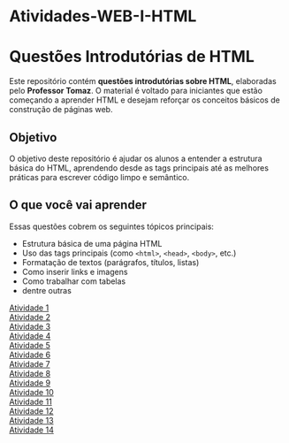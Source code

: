 # Atividades-WEB-I-HTML


# Questões Introdutórias de HTML

Este repositório contém **questões introdutórias sobre HTML**, elaboradas pelo **Professor Tomaz**. O material é voltado para iniciantes que estão começando a aprender HTML e desejam reforçar os conceitos básicos de construção de páginas web.

## Objetivo

O objetivo deste repositório é ajudar os alunos a entender a estrutura básica do HTML, aprendendo desde as tags principais até as melhores práticas para escrever código limpo e semântico.

## O que você vai aprender

Essas questões cobrem os seguintes tópicos principais:

- Estrutura básica de uma página HTML
- Uso das tags principais (como `<html>`, `<head>`, `<body>`, etc.)
- Formatação de textos (parágrafos, títulos, listas)
- Como inserir links e imagens
- Como trabalhar com tabelas
- dentre outras  


[Atividade 1](Atividade01.html)<br>
[Atividade 2](Atividade02.html)<br>
[Atividade 3](Atividade03.html)<br>
[Atividade 4](Atividade04.html)<br>
[Atividade 5](Atividade05.html)<br>
[Atividade 6](Atividade06.html)<br>
[Atividade 7](Atividade07.html)<br>
[Atividade 8](Atividade08.html)<br>
[Atividade 9](Atividade09.html)<br>
[Atividade 10](Atividade10.html)<br>
[Atividade 11](Atividade11.html)<br>
[Atividade 12](Atividade12.html)<br>
[Atividade 13](Atividade13.html)<br>
[Atividade 14](Atividade14.html)<br>


